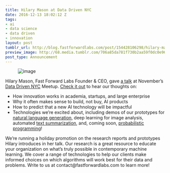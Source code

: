 ```yaml
---
title: Hilary Mason at Data Driven NYC
date: 2016-12-13 18:02:12 Z
tags:
- ai
- data science
- data driven
- innovation
layout: post
tumblr_url: http://blog.fastforwardlabs.com/post/154428106298/hilary-mason-at-data-driven-nyc
preview_image: http://68.media.tumblr.com/706a85da781f730b2aa59f0dc0e965c4/tumblr_inline_oi4x9i4yhD1ta78fg_540.png
post_type: Announcement
---
```


<figure data-orig-width="1046" data-orig-height="478" class="tmblr-full"><img src="http://68.media.tumblr.com/706a85da781f730b2aa59f0dc0e965c4/tumblr_inline_oi4x9i4yhD1ta78fg_540.png" alt="image" data-orig-width="1046" data-orig-height="478"/></figure><p>Hilary Mason, Fast Forward Labs Founder &amp; CEO, gave <a href="http://firstmarkcap.com/insights/a-process-for-discovery/">a talk</a> at November’s <a href="http://www.meetup.com/DataDrivenNYC/">Data Driven NYC</a> Meetup. <a href="http://firstmarkcap.com/insights/a-process-for-discovery/">Check it out</a> to hear our thoughts on:</p>

<!-- more -->

<ul><li>How innovation works in academia, startups, and large enterprise</li><li>Why it often makes sense to build, not buy, AI products</li><li>How to predict that a new AI technology will be impactful</li><li>Technologies we’re excited about, including demos of our prototypes for <a href="http://resources.narrativescience.com/h/i/124944227-what-is-natural-language-generation">natural language generation</a>, deep learning for image analysis, automated <a href="http://blog.fastforwardlabs.com/2016/04/11/new-tools-to-summarize-text.html">text summarization</a>, and, coming soon, <a href="http://probabilistic-programming.org/wiki/Home">probabilistic programming</a>!</li></ul><p>We’re running a holiday promotion on the research reports and prototypes Hilary introduces in her talk. Our research is a great resource to educate your organization on what’s truly possible in contemporary machine learning. We cover a range of technologies to help our clients make informed choices on which algorithms will work best for their data and problems. Write to us at contact@fastforwardlabs.com to learn more!</p>
